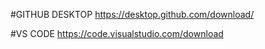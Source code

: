 #GITHUB DESKTOP
https://desktop.github.com/download/

#VS CODE
https://code.visualstudio.com/download
